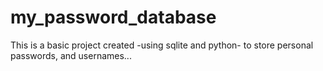 # my_password_database
This is a basic project created -using sqlite and python- to store personal passwords, and usernames...
